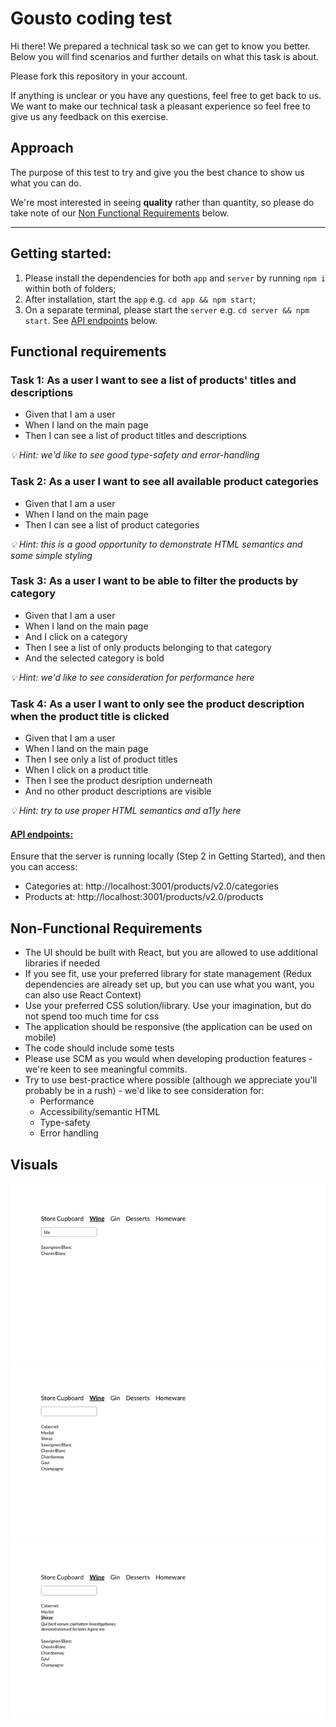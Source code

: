 # Gousto coding test
Hi there! We prepared a technical task so we can get to know you better. Below you will find scenarios and further details on what this task is about.

Please fork this repository in your account.

If anything is unclear or you have any questions, feel free to get back to us. We want to make our technical task a pleasant experience so feel free to give us any feedback on this exercise.

## Approach

The purpose of this test to try and give you the best chance to show us what you can do.

We're most interested in seeing **quality** rather than quantity, so please do take note of our [Non Functional Requirements](#non-functional-requirements) below.

---

## Getting started:

1. Please install the dependencies for both `app` and `server` by running `npm i` within both of folders;
2. After installation, start the `app` e.g. `cd app && npm start`;
3. On a separate terminal, please start the `server` e.g. `cd server && npm start`. See [API endpoints](#api-endpoints) below.

## Functional requirements

### Task 1: As a user I want to see a list of products' titles and descriptions

  * Given that I am a user
  * When I land on the main page
  * Then I can see a list of product titles and descriptions

  _💡 Hint: we'd like to see good type-safety and error-handling_

### Task 2: As a user I want to see all available product categories

  * Given that I am a user
  * When I land on the main page
  * Then I can see a list of product categories

  _💡 Hint: this is a good opportunity to demonstrate HTML semantics and some simple styling_

### Task 3: As a user I want to be able to filter the products by category

  * Given that I am a user
  * When I land on the main page
  * And I click on a category
  * Then I see a list of only products belonging to that category
  * And the selected category is bold

  _💡 Hint: we'd like to see consideration for performance here_

### Task 4: As a user I want to only see the product description when the product title is clicked

  * Given that I am a user
  * When I land on the main page
  * Then I see only a list of product titles
  * When I click on a product title
  * Then I see the product desription underneath
  * And no other product descriptions are visible

  _💡 Hint: try to use proper HTML semantics and a11y here_

#### [API endpoints:](#api-endpoints)
Ensure that the server is running locally (Step 2 in Getting Started), and then you can access:
* Categories at: http://localhost:3001/products/v2.0/categories
* Products at: http://localhost:3001/products/v2.0/products

## Non-Functional Requirements

* The UI should be built with React, but you are allowed to use additional libraries if needed
* If you see fit, use your preferred library for state management (Redux dependencies are already set up, but you can use what you want, you can also use React Context)
* Use your preferred CSS solution/library. Use your imagination, but do not spend too much time for css
* The application should be responsive (the application can be used on mobile)
* The code should include some tests
* Please use SCM as you would when developing production features - we're keen to see meaningful commits.
* Try to use best-practice where possible (although we appreciate you'll probably be in a rush) - we'd like to see consideration for:
  * Performance
  * Accessibility/semantic HTML
  * Type-safety
  * Error handling

## Visuals

![Image1](./public/first.png)
![Image2](./public/second.png)
![Image3](./public/third.png)
